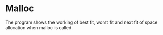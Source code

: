 # Malloc

The program shows the working of best fit, worst fit and next fit of space allocation when malloc is called.
